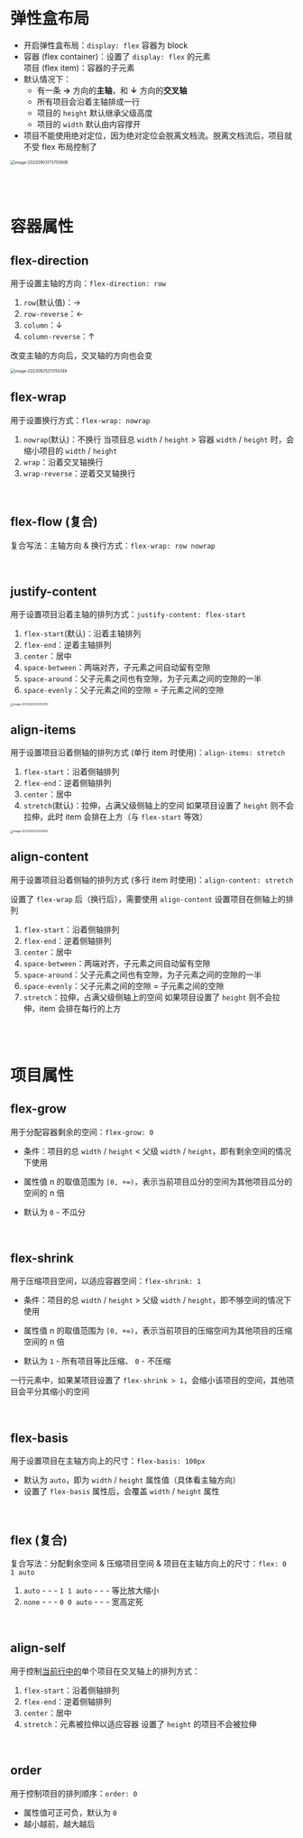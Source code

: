 # 弹性盒布局

-   开启弹性盒布局：`display: flex` 容器为 block
-   容器 (flex container)：设置了 `display: flex` 的元素 <br>
    项目 (flex item)：容器的子元素
-   默认情况下：
    -   有一条 **→** 方向的**主轴**，和 **↓** 方向的**交叉轴**
    -   所有项目会沿着主轴排成一行
    -   项目的 `height` 默认继承父级高度
    -   项目的 `width` 默认由内容撑开
-   项目不能使用绝对定位，因为绝对定位会脱离文档流。脱离文档流后，项目就不受 flex 布局控制了

<img src="picture/image-20220903173755806.png" alt="image-20220903173755806" style="zoom:50%;" />

<br><br>

# 容器属性

## flex-direction

用于设置主轴的方向：`flex-direction: row`

1. `row`(默认值)：→
2. `row-reverse`：←
3. `column`：↓
4. `column-reverse`：↑

改变主轴的方向后，交叉轴的方向也会变

<img src="./picture/image-20230925213114349.png" alt="image-20230925213114349" style="zoom: 50%;" />

<br>

## flex-wrap

用于设置换行方式：`flex-wrap: nowrap`

1. `nowrap`(默认)：不换行
   当项目总 `width` / `height` > 容器 `width` / `height` 时，会缩小项目的 `width` / `height`
2. `wrap`：沿着交叉轴换行
3. `wrap-reverse`：逆着交叉轴换行

<br>

## flex-flow (复合)

复合写法：主轴方向 & 换行方式：`flex-wrap: row nowrap`

<br>

## justify-content

用于设置项目沿着主轴的排列方式：`justify-content: flex-start`

1. `flex-start`(默认)：沿着主轴排列
2. `flex-end`：逆着主轴排列
3. `center`：居中
4. `space-between`：两端对齐，子元素之间自动留有空隙
5. `space-around`：父子元素之间也有空隙，为子元素之间的空隙的一半
6. `space-evenly`：父子元素之间的空隙 = 子元素之间的空隙

<img src="./picture/image-20230925213053787.png" alt="image-20230925213053787" style="zoom:33%;" />

<br>

## align-items

用于设置项目沿着侧轴的排列方式 (单行 item 时使用)：`align-items: stretch`

1. `flex-start`：沿着侧轴排列
2. `flex-end`：逆着侧轴排列
3. `center`：居中
4. `stretch`(默认)：拉伸，占满父级侧轴上的空间
   如果项目设置了 `height` 则不会拉伸，此时 item 会排在上方（与 `flex-start` 等效）

<img src="./picture/image-20230925213021062.png" alt="image-20230925213021062" style="zoom: 33%;" />

<br>

## align-content

用于设置项目沿着侧轴的排列方式 (多行 item 时使用)：`align-content: stretch`

设置了 `flex-wrap` 后（换行后），需要使用 `align-content` 设置项目在侧轴上的排列

1. `flex-start`：沿着侧轴排列
2. `flex-end`：逆着侧轴排列
3. `center`：居中
4. `space-between`：两端对齐，子元素之间自动留有空隙
5. `space-around`：父子元素之间也有空隙，为子元素之间的空隙的一半
6. `space-evenly`：父子元素之间的空隙 = 子元素之间的空隙
7. `stretch`：拉伸，占满父级侧轴上的空间
   如果项目设置了 `height` 则不会拉伸，item 会排在每行的上方

<br><br>

# 项目属性

## flex-grow

用于分配容器剩余的空间：`flex-grow: 0`

-   条件：项目的总 `width` / `height` < 父级 `width` / `height`，即有剩余空间的情况下使用

-   属性值 n 的取值范围为 `[0, +∞)`，表示当前项目瓜分的空间为其他项目瓜分的空间的 n 倍

-   默认为 `0` - 不瓜分

<br>

## flex-shrink

用于压缩项目空间，以适应容器空间：`flex-shrink: 1`

-   条件：项目的总 `width` / `height` > 父级 `width` / `height`，即不够空间的情况下使用

-   属性值 n 的取值范围为 `[0, +∞)`，表示当前项目的压缩空间为其他项目的压缩空间的 n 倍

-   默认为 `1` - 所有项目等比压缩、 `0` - 不压缩

一行元素中，如果某项目设置了 `flex-shrink > 1`，会缩小该项目的空间，其他项目会平分其缩小的空间

<br>

## flex-basis

用于设置项目在主轴方向上的尺寸：`flex-basis: 100px`

-   默认为 `auto`，即为 `width` / `height` 属性值（具体看主轴方向）
-   设置了 `flex-basis` 属性后，会覆盖 `width` / `height` 属性

<br>

## flex (复合)

复合写法：分配剩余空间 & 压缩项目空间 & 项目在主轴方向上的尺寸：`flex: 0 1 auto`

1. `auto` - - - `1 1 auto` - - - 等比放大缩小
2. `none` - - - `0 0 auto` - - - 宽高定死

<br>

## align-self

用于控制<u>当前行中的</u>单个项目在交叉轴上的排列方式：

1. `flex-start`：沿着侧轴排列
2. `flex-end`：逆着侧轴排列
3. `center`：居中
4. `stretch`：元素被拉伸以适应容器
   设置了 `height` 的项目不会被拉伸

<br>

## order

用于控制项目的排列顺序：`order: 0`

-   属性值可正可负，默认为 `0`
-   越小越前，越大越后

<br>
